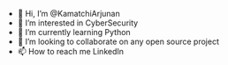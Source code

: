 - 👋 Hi, I’m @KamatchiArjunan
- 👀 I’m interested in CyberSecurity
- 🌱 I’m currently learning Python
- 💞️ I’m looking to collaborate on any open source project
- 📫 How to reach me LinkedIn

<!---
KamatchiArjunan/KamatchiArjunan is a ✨ special ✨ repository because its `README.md` (this file) appears on your GitHub profile.
You can click the Preview link to take a look at your changes.
--->
